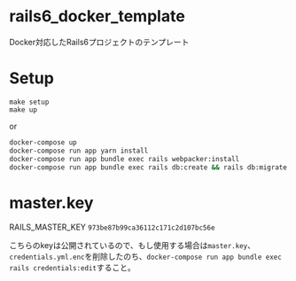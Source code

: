 # rails6_docker_template
Docker対応したRails6プロジェクトのテンプレート

# Setup
```
make setup
make up
```

or

```bash
docker-compose up
docker-compose run app yarn install
docker-compose run app bundle exec rails webpacker:install
docker-compose run app bundle exec rails db:create && rails db:migrate
```

# master.key
RAILS_MASTER_KEY
`973be87b99ca36112c171c2d107bc56e`

こちらのkeyは公開されているので、もし使用する場合は`master.key`、`credentials.yml.enc`を削除したのち、`docker-compose run app bundle exec rails credentials:edit`すること。
